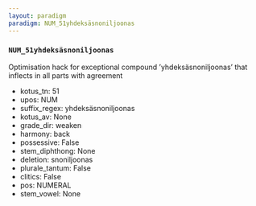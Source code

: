 ```yaml
---
layout: paradigm
paradigm: NUM_51yhdeksäsnoniljoonas
---
```

### ` NUM_51yhdeksäsnoniljoonas `

Optimisation hack for exceptional compound ’yhdeksäsnoniljoonas’ that inflects in all parts with agreement
* kotus_tn: 51
* upos: NUM
* suffix_regex: yhdeksäsnoniljoonas
* kotus_av: None
* grade_dir: weaken
* harmony: back
* possessive: False
* stem_diphthong: None
* deletion: snoniljoonas
* plurale_tantum: False
* clitics: False
* pos: NUMERAL
* stem_vowel: None
